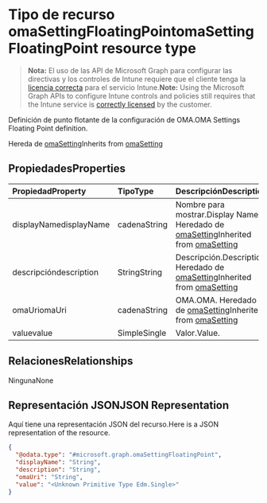 # <a name="omasettingfloatingpoint-resource-type"></a><span data-ttu-id="c7b68-101">Tipo de recurso omaSettingFloatingPoint</span><span class="sxs-lookup"><span data-stu-id="c7b68-101">omaSettingFloatingPoint resource type</span></span>

> <span data-ttu-id="c7b68-102">**Nota:** El uso de las API de Microsoft Graph para configurar las directivas y los controles de Intune requiere que el cliente tenga la [licencia correcta](https://go.microsoft.com/fwlink/?linkid=839381) para el servicio Intune.</span><span class="sxs-lookup"><span data-stu-id="c7b68-102">**Note:** Using the Microsoft Graph APIs to configure Intune controls and policies still requires that the Intune service is [correctly licensed](https://go.microsoft.com/fwlink/?linkid=839381) by the customer.</span></span>

<span data-ttu-id="c7b68-103">Definición de punto flotante de la configuración de OMA.</span><span class="sxs-lookup"><span data-stu-id="c7b68-103">OMA Settings Floating Point definition.</span></span>

<span data-ttu-id="c7b68-104">Hereda de [omaSetting](../resources/intune_deviceconfig_omasetting.md)</span><span class="sxs-lookup"><span data-stu-id="c7b68-104">Inherits from [omaSetting](../resources/intune_deviceconfig_omasetting.md)</span></span>

## <a name="properties"></a><span data-ttu-id="c7b68-105">Propiedades</span><span class="sxs-lookup"><span data-stu-id="c7b68-105">Properties</span></span>
|<span data-ttu-id="c7b68-106">Propiedad</span><span class="sxs-lookup"><span data-stu-id="c7b68-106">Property</span></span>|<span data-ttu-id="c7b68-107">Tipo</span><span class="sxs-lookup"><span data-stu-id="c7b68-107">Type</span></span>|<span data-ttu-id="c7b68-108">Descripción</span><span class="sxs-lookup"><span data-stu-id="c7b68-108">Description</span></span>|
|:---|:---|:---|
|<span data-ttu-id="c7b68-109">displayName</span><span class="sxs-lookup"><span data-stu-id="c7b68-109">displayName</span></span>|<span data-ttu-id="c7b68-110">cadena</span><span class="sxs-lookup"><span data-stu-id="c7b68-110">String</span></span>|<span data-ttu-id="c7b68-111">Nombre para mostrar.</span><span class="sxs-lookup"><span data-stu-id="c7b68-111">Display Name.</span></span> <span data-ttu-id="c7b68-112">Heredado de [omaSetting](../resources/intune_deviceconfig_omasetting.md)</span><span class="sxs-lookup"><span data-stu-id="c7b68-112">Inherited from [omaSetting](../resources/intune_deviceconfig_omasetting.md)</span></span>|
|<span data-ttu-id="c7b68-113">descripción</span><span class="sxs-lookup"><span data-stu-id="c7b68-113">description</span></span>|<span data-ttu-id="c7b68-114">String</span><span class="sxs-lookup"><span data-stu-id="c7b68-114">String</span></span>|<span data-ttu-id="c7b68-115">Descripción.</span><span class="sxs-lookup"><span data-stu-id="c7b68-115">Description.</span></span> <span data-ttu-id="c7b68-116">Heredado de [omaSetting](../resources/intune_deviceconfig_omasetting.md)</span><span class="sxs-lookup"><span data-stu-id="c7b68-116">Inherited from [omaSetting](../resources/intune_deviceconfig_omasetting.md)</span></span>|
|<span data-ttu-id="c7b68-117">omaUri</span><span class="sxs-lookup"><span data-stu-id="c7b68-117">omaUri</span></span>|<span data-ttu-id="c7b68-118">cadena</span><span class="sxs-lookup"><span data-stu-id="c7b68-118">String</span></span>|<span data-ttu-id="c7b68-119">OMA.</span><span class="sxs-lookup"><span data-stu-id="c7b68-119">OMA.</span></span> <span data-ttu-id="c7b68-120">Heredado de [omaSetting](../resources/intune_deviceconfig_omasetting.md)</span><span class="sxs-lookup"><span data-stu-id="c7b68-120">Inherited from [omaSetting](../resources/intune_deviceconfig_omasetting.md)</span></span>|
|<span data-ttu-id="c7b68-121">value</span><span class="sxs-lookup"><span data-stu-id="c7b68-121">value</span></span>|<span data-ttu-id="c7b68-122">Simple</span><span class="sxs-lookup"><span data-stu-id="c7b68-122">Single</span></span>|<span data-ttu-id="c7b68-123">Valor.</span><span class="sxs-lookup"><span data-stu-id="c7b68-123">Value.</span></span>|

## <a name="relationships"></a><span data-ttu-id="c7b68-124">Relaciones</span><span class="sxs-lookup"><span data-stu-id="c7b68-124">Relationships</span></span>
<span data-ttu-id="c7b68-125">Ninguna</span><span class="sxs-lookup"><span data-stu-id="c7b68-125">None</span></span>
## <a name="json-representation"></a><span data-ttu-id="c7b68-126">Representación JSON</span><span class="sxs-lookup"><span data-stu-id="c7b68-126">JSON Representation</span></span>
<span data-ttu-id="c7b68-127">Aquí tiene una representación JSON del recurso.</span><span class="sxs-lookup"><span data-stu-id="c7b68-127">Here is a JSON representation of the resource.</span></span>
<!--{
  "blockType": "resource",
  "@odata.type": "microsoft.graph.omaSettingFloatingPoint"
}-->
``` json
{
  "@odata.type": "#microsoft.graph.omaSettingFloatingPoint",
  "displayName": "String",
  "description": "String",
  "omaUri": "String",
  "value": "<Unknown Primitive Type Edm.Single>"
}
```








